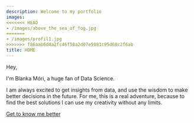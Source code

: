 ```yaml
---
description: Welcome to my portfolio
images:
<<<<<<< HEAD
- /images/above_the_sea_of_fog.jpg
=======
- /images/profil1.jpg
>>>>>>> f86aab6d4a2fc46f58a2d07e5081c95d68c2f6ab
title: HOME
---
```


Hey,

I'm Blanka Móri, a huge fan of Data Science.

I am always excited to get insights from data, and use the wisdom to make better decisions in the future. For me, this is a real adventure, because to find the best solutions I can use my creativity without any limits. 

[Get to know me better](/about "Get to know me better")
